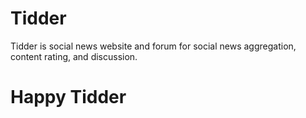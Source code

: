 # Tidder
Tidder is social news website and forum for social news aggregation, content rating, and discussion.
# Happy Tidder 